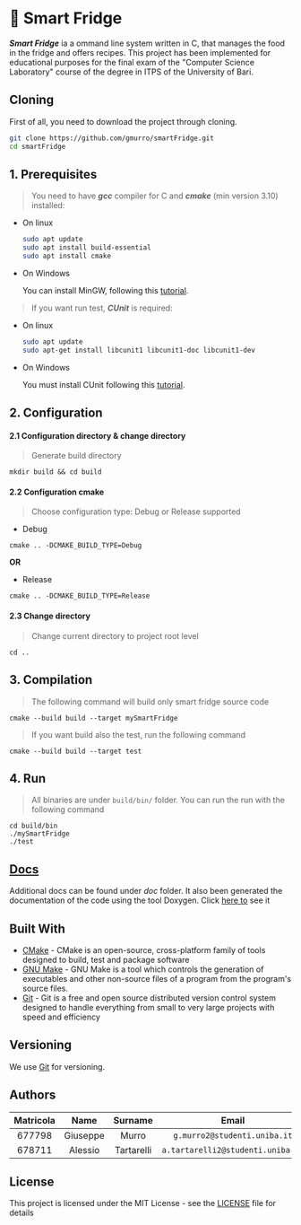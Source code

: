 # :fork_and_knife: Smart Fridge


**_Smart Fridge_** ia a ommand line system written in C, that manages the food in the fridge and offers recipes.
This project has been implemented for educational purposes for the final exam of the "Computer Science Laboratory" course of the degree in ITPS of the University of Bari.



## Cloning

First of all, you need to download the project through cloning.

```sh
git clone https://github.com/gmurro/smartFridge.git
cd smartFridge
```

## **1. Prerequisites**

> You need to have **_gcc_** compiler for C and **_cmake_** (min version 3.10) installed:
   - On linux
   
     ```sh
     sudo apt update
     sudo apt install build-essential
     sudo apt install cmake
     ```

   - On Windows

     You can install MinGW, following this [tutorial](http://collab.di.uniba.it/fabio/guide/guida-installazione-e-configurazione-ambiente-di-sviluppo-eclipse-cdt-cunit-windows/).

> If you want run test, **_CUnit_** is required:
   - On linux
     ```sh
     sudo apt update
     sudo apt-get install libcunit1 libcunit1-doc libcunit1-dev
     ```
   - On Windows
  
       You must install CUnit following this [tutorial](http://collab.di.uniba.it/fabio/guide/guida-installazione-e-configurazione-ambiente-di-sviluppo-eclipse-cdt-cunit-windows/).

## **2. Configuration**
#### 2.1 Configuration directory & change directory

> Generate build directory

```console
mkdir build && cd build
```



#### 2.2 Configuration cmake

> Choose configuration type: Debug or Release supported

- Debug

```console
cmake .. -DCMAKE_BUILD_TYPE=Debug
```

**OR**

- Release

```console
cmake .. -DCMAKE_BUILD_TYPE=Release
```


#### 2.3 Change directory

> Change current directory to project root level

```console
cd ..
```

## **3. Compilation**

> The following command will build only smart fridge source code

```console
cmake --build build --target mySmartFridge
```

> If you want build also the test, run the following command

```console
cmake --build build --target test
```

## **4. Run**

> All binaries are under `build/bin/` folder. You can run the run with the following command

```console
cd build/bin
./mySmartFridge
./test
```


## [Docs](./doc/Documentazione.pdf)
Additional docs can be found under _doc_ folder.
It also been generated the documentation of the code using the tool Doxygen. Click [here to](.doc/Documentazione%doxygen/index.html) see it


## Built With

- [CMake](https://cmake.org) - CMake is an open-source, cross-platform family of tools designed to build, test and package software
- [GNU Make](https://www.gnu.org/software/make/) - GNU Make is a tool which controls the generation of executables and other non-source files of a program from the program's source files.
- [Git](https://git-scm.com) - Git is a free and open source distributed version control system designed to handle everything from small to very large projects with speed and efficiency


## Versioning

We use [Git](https://git-scm.com) for versioning.


## Authors

| Matricola |  Name     |  Surname   |     Email                              |    Username      |
| :-------: | :-------: | :--------: | :------------------------------------: | :--------------: |
|  677798   | Giuseppe  | Murro      | `g.murro2@studenti.uniba.it`           | [_gmurro_](https://github.com/gmurro)         |
|  678711   | Alessio   | Tartarelli | `a.tartarelli2@studenti.uniba.it `     | [_0bugFound_](https://github.com/0bugFound) |




## License

This project is licensed under the MIT License - see the [LICENSE](LICENSE) file for details

